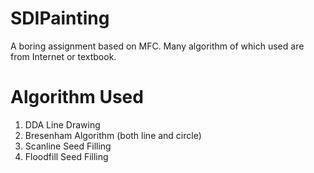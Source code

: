 # SDIPainting
A boring assignment based on MFC.
Many algorithm of which used are from Internet or textbook.

# Algorithm Used
1. DDA Line Drawing
2. Bresenham Algorithm (both line and circle)
3. Scanline Seed Filling
4. Floodfill Seed Filling
